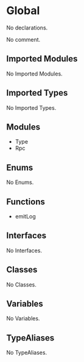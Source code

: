 # Global

No declarations.

No comment.

## Imported Modules

No Imported Modules.

## Imported Types

No Imported Types.

## Modules

* Type
* Rpc

## Enums

No Enums.

## Functions

* emitLog

## Interfaces

No Interfaces.

## Classes

No Classes.

## Variables

No Variables.

## TypeAliases

No TypeAliases.
